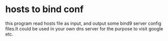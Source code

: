# hosts to bind conf

this program read hosts file as input, and output some bind9 server config files.It could be used in your own dns server for 
the purpose to visit google etc.